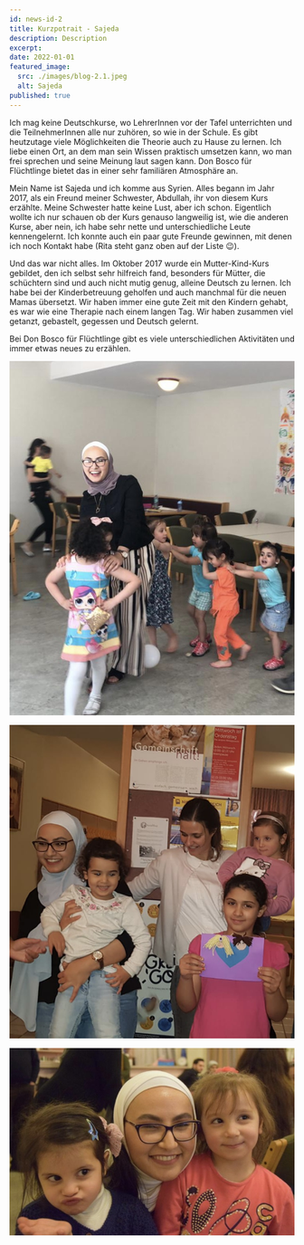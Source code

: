 ```yaml
---
id: news-id-2
title: Kurzpotrait - Sajeda
description: Description
excerpt:
date: 2022-01-01
featured_image:
  src: ./images/blog-2.1.jpeg
  alt: Sajeda
published: true
---
```


Ich mag keine Deutschkurse, wo LehrerInnen vor der Tafel unterrichten und die TeilnehmerInnen alle nur zuhören, so wie in der Schule. Es gibt heutzutage viele Möglichkeiten die Theorie auch zu Hause zu lernen. Ich liebe einen Ort, an dem man sein Wissen praktisch umsetzen kann, wo man frei sprechen und seine Meinung laut sagen kann. Don Bosco für Flüchtlinge bietet das in einer sehr familiären Atmosphäre an.

Mein Name ist Sajeda und ich komme aus Syrien. Alles begann im Jahr 2017, als ein Freund meiner Schwester, Abdullah, ihr von diesem Kurs erzählte. Meine Schwester hatte keine Lust, aber ich schon. Eigentlich wollte ich nur schauen ob der Kurs genauso langweilig ist, wie die anderen Kurse, aber nein, ich habe sehr nette und unterschiedliche Leute kennengelernt. Ich konnte auch ein paar gute Freunde gewinnen, mit denen ich noch Kontakt habe (Rita steht ganz oben auf der Liste 😉).

Und das war nicht alles. Im Oktober 2017 wurde ein Mutter-Kind-Kurs gebildet, den ich selbst sehr hilfreich fand, besonders für Mütter, die schüchtern sind und auch nicht mutig genug, alleine Deutsch zu lernen. Ich habe bei der Kinderbetreuung geholfen und auch manchmal für die neuen Mamas übersetzt. Wir haben immer eine gute Zeit mit den Kindern gehabt, es war wie eine Therapie nach einem langen Tag. Wir haben zusammen viel getanzt, gebastelt, gegessen und Deutsch gelernt.

Bei Don Bosco für Flüchtlinge gibt es viele unterschiedlichen Aktivitäten und immer etwas neues zu erzählen.

![Sajeda und Kinder](./images/blog-2.2.jpg)

![Sajeda und Kinder](./images/blog-2.3.jpg)

![Sajeda und Kinder](./images/blog-2.4.jpg)


